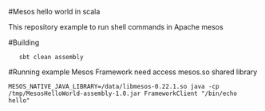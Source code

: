 #Mesos hello world in scala

This repository example to run shell commands in Apache mesos

#Building
```shell
   sbt clean assembly 
```

#Running example
Mesos Framework need access mesos.so shared library

```shell
MESOS_NATIVE_JAVA_LIBRARY=/data/libmesos-0.22.1.so java -cp /tmp/MesosHelloWorld-assembly-1.0.jar FrameworkClient "/bin/echo hello"
```

